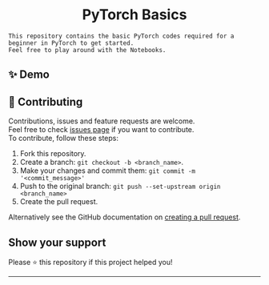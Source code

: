 <h1 align="center">PyTorch Basics</h1>

```
This repository contains the basic PyTorch codes required for a beginner in PyTorch to get started.
Feel free to play around with the Notebooks.
```

## ✨ Demo



## 🤝 Contributing

Contributions, issues and feature requests are welcome.<br /> Feel free to check
[issues page](https://github.com/M0315G/PyTorch-Basics/issues) if you want to
contribute.<br /> To contribute, follow these steps:

1. Fork this repository.
2. Create a branch: `git checkout -b <branch_name>`.
3. Make your changes and commit them: `git commit -m '<commit_message>'`
4. Push to the original branch: `git push --set-upstream origin <branch_name>`
5. Create the pull request.

Alternatively see the GitHub documentation on
[creating a pull request](https://help.github.com/en/github/collaborating-with-issues-and-pull-requests/creating-a-pull-request).

## Show your support

Please ⭐️ this repository if this project helped you!

---
